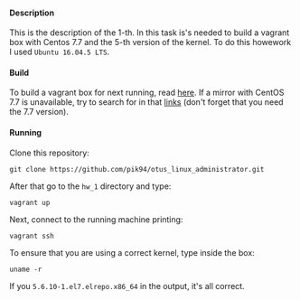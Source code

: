 #### Description
This is the description of the 1-th. In this task is's needed to build 
a vagrant box with Centos 7.7 and the 5-th version of the kernel.
To do this howework I used ```Ubuntu 16.04.5 LTS```.

#### Build
To build a vagrant box for next running, read 
[here](https://github.com/pik94/otus_linux_administrator/blob/master/hw_1/manual_kernel_update/manual/manual.md). 
If a mirror with CentOS 7.7 is unavailable, try to search for in that 
[links](http://isoredirect.centos.org/centos/7/isos/x86_64/) 
(don't forget that you need the 7.7 version).

#### Running
Clone this repository:
```shell script
git clone https://github.com/pik94/otus_linux_administrator.git
```
After that go to the ```hw_1``` directory and type:
```shell script
vagrant up
```
Next, connect to the running machine printing:
```shell script
vagrant ssh
```
To ensure that you are using a correct kernel, type inside the box:
```shell script
uname -r
```
If you ```5.6.10-1.el7.elrepo.x86_64``` in the output, it's all correct.